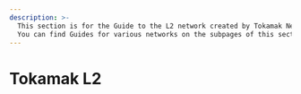 ```yaml
---
description: >-
  This section is for the Guide to the L2 network created by Tokamak Network.
  You can find Guides for various networks on the subpages of this section.
---
```


# Tokamak L2

